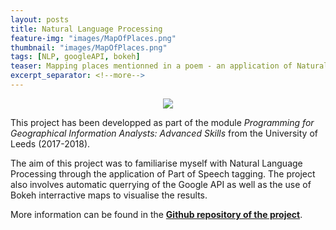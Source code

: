 ```yaml
---
layout: posts
title: Natural Language Processing
feature-img: "images/MapOfPlaces.png"
thumbnail: "images/MapOfPlaces.png"
tags: [NLP, googleAPI, bokeh]
teaser: Mapping places mentionned in a poem - an application of Natural Language Processing
excerpt_separator: <!--more-->
---
```


<!--more-->

<p align="center">
  <img src="/images/MapOfPlaces.png">
</p>

This project has been developped as part of the module *Programming for Geographical Information Analysts: Advanced Skills* from the University of Leeds (2017-2018).

The aim of this project was to familiarise myself with Natural Language Processing through the application of Part of Speech tagging. 
The project also involves automatic querrying of the Google API as well as the use of Bokeh interractive maps to visualise the results. 

More information can be found in the [**Github repository of the project**](https://github.com/mednche/AdvancedProgrammingSkills/tree/master/NLP).
